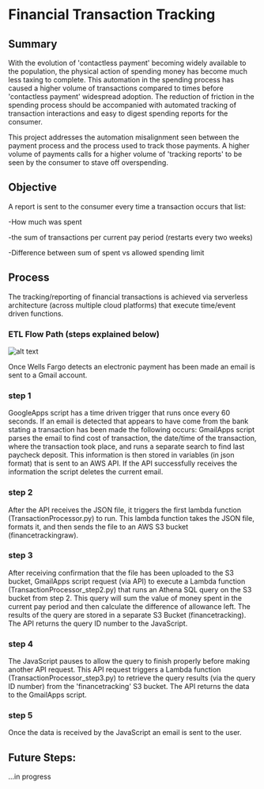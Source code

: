 # Financial Transaction Tracking

## Summary

With the evolution of 'contactless payment' becoming widely available to the population, the physical action of spending money has become much less taxing to complete. This automation in the spending process has caused a higher volume of transactions compared to times before 'contactless payment' widespread adoption. The reduction of friction in the spending process should be accompanied with automated tracking of transaction interactions and easy to digest spending reports for the consumer. 

This project addresses the automation misalignment seen between the payment process and the process used to track those payments. A higher volume of payments calls for a higher volume of 'tracking reports' to be seen by the consumer to stave off overspending.

## Objective

A report is sent to the consumer every time a transaction occurs that list:

-How much was spent 

-the sum of transactions per current pay period (restarts every two weeks) 

-Difference between sum of spent vs allowed spending limit

## Process 

The tracking/reporting of financial transactions is achieved via serverless architecture (across multiple cloud platforms) that execute time/event driven functions. 

### ETL Flow Path (steps explained below)

![alt text](https://github.com/cobrien2442/financial_transaction_tracking/blob/main/ETL_flow.png?raw=true)

Once Wells Fargo detects an electronic payment has been made an email is sent to a Gmail account.

### step 1
GoogleApps script has a time driven trigger that runs once every 60 seconds. If an email is detected that appears to have come from the bank stating a transaction has been made the following occurs: GmailApps script parses the email to find cost of transaction, the date/time of the transaction, where the transaction took place, and runs a separate search to find last paycheck deposit. This information is then stored in variables (in json format) that is sent to an AWS API. If the API successfully receives the information the script deletes the current email. 

### step 2
After the API receives the JSON file, it triggers the first lambda function (TransactionProcessor.py) to run. This lambda function takes the JSON file, formats it, and then sends the file to an AWS S3 bucket (financetrackingraw).

### step 3
After receiving confirmation that the file has been uploaded to the S3 bucket, GmailApps script request (via API) to execute a Lambda function (TransactionProcessor_step2.py) that runs an Athena SQL query on the S3 bucket from step 2. This query will sum the value of money spent in the current pay period and then calculate the difference of allowance left. The results of the query are stored in a separate S3 Bucket (financetracking). The API returns the query ID number to the JavaScript.

### step 4
The JavaScript pauses to allow the query to finish properly before making another API request. This API request triggers a Lambda function (TransactionProcessor_step3.py) to retrieve the query results (via the query ID number) from the 'financetracking' S3 bucket. The API returns the data to the GmailApps script.

### step 5
Once the data is received by the JavaScript an email is sent to the user.

## Future Steps:
...in progress